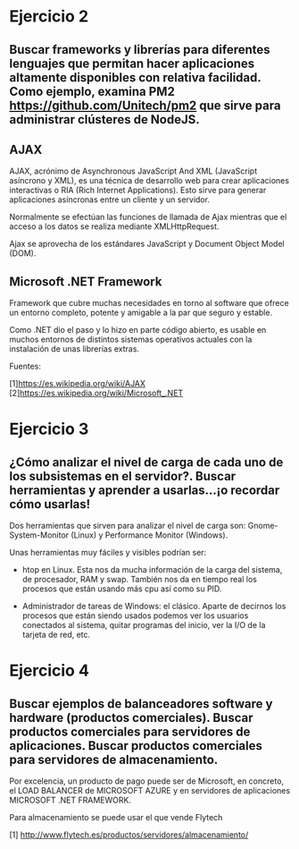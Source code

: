 # Ejercicio 2

## Buscar frameworks y librerías para diferentes lenguajes que permitan hacer aplicaciones altamente disponibles con relativa facilidad. Como ejemplo, examina PM2 https://github.com/Unitech/pm2 que sirve para administrar clústeres de NodeJS. 


## AJAX

AJAX, acrónimo de Asynchronous JavaScript And XML (JavaScript asíncrono y XML), es una técnica de desarrollo web para crear aplicaciones interactivas o RIA (Rich Internet Applications). Esto sirve para generar aplicaciones asíncronas entre un cliente y un servidor.

Normalmente se efectúan las funciones de llamada de Ajax mientras que el acceso a los datos se realiza mediante XMLHttpRequest.

Ajax se aprovecha de los estándares JavaScript y Document Object Model (DOM).


## Microsoft .NET Framework

Framework que cubre muchas necesidades en torno al software que ofrece un entorno completo, potente y amigable a la par que seguro y estable.

Como .NET dio el paso y lo hizo en parte código abierto, es usable en muchos entornos de distintos sistemas operativos actuales con la instalación de unas librerías extras.

Fuentes:

[1]https://es.wikipedia.org/wiki/AJAX
[2]https://es.wikipedia.org/wiki/Microsoft_.NET



# Ejercicio 3

## ¿Cómo analizar el nivel de carga de cada uno de los subsistemas en el servidor?. Buscar herramientas y aprender a usarlas...¡o recordar cómo usarlas! 

Dos herramientas que sirven para analizar el nivel de carga son: Gnome-System-Monitor (Linux) y Performance Monitor (Windows).

Unas herramientas muy fáciles y visibles podrían ser:

- htop en Linux. Esta nos da mucha información de la carga del sistema, de procesador, RAM y swap. También nos da en tiempo real los procesos que están usando más cpu así como su PID.

- Administrador de tareas de Windows: el clásico. Aparte de decirnos los procesos que están siendo usados podemos ver los usuarios conectados al sistema, quitar programas del inicio, ver la I/O de la tarjeta de red, etc.




# Ejercicio 4
## Buscar ejemplos de balanceadores software y hardware (productos comerciales). Buscar productos comerciales para servidores de aplicaciones. Buscar productos comerciales para servidores de almacenamiento. 

Por excelencia, un producto de pago puede ser de Microsoft, en concreto, el LOAD BALANCER de MICROSOFT AZURE y en servidores de aplicaciones MICROSOFT .NET FRAMEWORK.

Para almacenamiento se puede usar el que vende Flytech 

[1] http://www.flytech.es/productos/servidores/almacenamiento/
